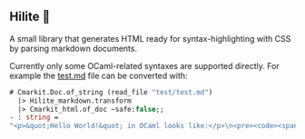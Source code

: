 Hilite 🎨
---------

A small library that generates HTML ready for syntax-highlighting with CSS by parsing markdown documents.

Currently only some OCaml-related syntaxes are supported directly. For example
the [test.md](test/test.md) file can be converted with:

```ocaml
# Cmarkit.Doc.of_string (read_file "test/test.md")
  |> Hilite_markdown.transform
  |> Cmarkit_html.of_doc ~safe:false;;
- : string =
"<p>&quot;Hello World!&quot; in OCaml looks like:</p>\n<pre><code><span class='ocaml-keyword-other'>let</span><span class='ocaml-source'> </span><span class='ocaml-constant-language-unit'>()</span><span class='ocaml-source'> </span><span class='ocaml-keyword-operator'>=</span><span class='ocaml-sourc"... (* string length 609; truncated *)
```

